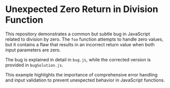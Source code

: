 # Unexpected Zero Return in Division Function

This repository demonstrates a common but subtle bug in JavaScript related to division by zero. The `foo` function attempts to handle zero values, but it contains a flaw that results in an incorrect return value when both input parameters are zero.

The bug is explained in detail in `bug.js`, while the corrected version is provided in `bugSolution.js`.

This example highlights the importance of comprehensive error handling and input validation to prevent unexpected behavior in JavaScript functions.